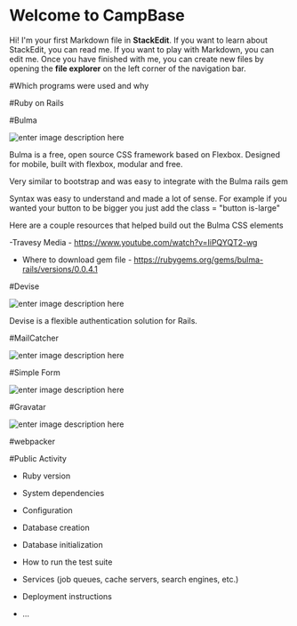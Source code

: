 # Welcome to CampBase

Hi! I'm your first Markdown file in **StackEdit**. If you want to learn about StackEdit, you can read me. If you want to play with Markdown, you can edit me. Once you have finished with me, you can create new files by opening the **file explorer** on the left corner of the navigation bar.

#Which programs were used and why

#Ruby on Rails

#Bulma

![enter image description here](https://i.imgur.com/fs96C4u.png)


Bulma is a free, open source CSS framework based on Flexbox.  Designed for mobile, built with flexbox, modular and free.

Very similar to bootstrap and was easy to integrate with the Bulma rails gem

Syntax was easy to understand and made a lot of sense.  For example if you wanted your button to be bigger you just add the class = "button is-large"

Here are a couple resources that helped build out the Bulma CSS elements

-Travesy Media - https://www.youtube.com/watch?v=IiPQYQT2-wg

- Where to download gem file - https://rubygems.org/gems/bulma-rails/versions/0.0.4.1

#Devise

![enter image description here](https://i.imgur.com/PCL91pN.png)

Devise is a flexible authentication solution for Rails.  


#MailCatcher

![enter image description here](https://i.imgur.com/LG57d9y.jpg)


#Simple Form

![enter image description here](https://i.imgur.com/I3vovav.png)


#Gravatar

![enter image description here](https://i.imgur.com/N5gu9af.png)


#webpacker


#Public Activity


* Ruby version

* System dependencies

* Configuration

* Database creation

* Database initialization

* How to run the test suite

* Services (job queues, cache servers, search engines, etc.)

* Deployment instructions

* ...
